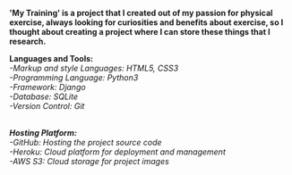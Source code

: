 <b>'My Training' is a project that I created out of my passion for physical exercise, always looking for curiosities and benefits about exercise, so I thought about creating a project where I can store these things that I research.</b>

<b>Languages and Tools:</b></br>
<i>-Markup and style Languages: HTML5, CSS3</br>
-Programming Language: Python3</br>
-Framework: Django</br>
-Database: SQLite</br>
-Version Control: Git<i></br></br>

<b>Hosting Platform:</b></br>
<i>-GitHub: Hosting the project source code</br>
-Heroku: Cloud platform for deployment and management</br>
-AWS S3: Cloud storage for project images</i>
